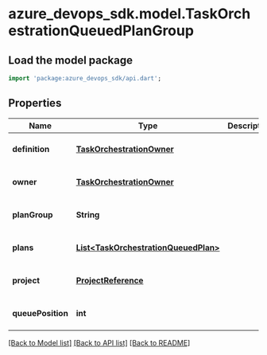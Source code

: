 # azure_devops_sdk.model.TaskOrchestrationQueuedPlanGroup

## Load the model package
```dart
import 'package:azure_devops_sdk/api.dart';
```

## Properties
Name | Type | Description | Notes
------------ | ------------- | ------------- | -------------
**definition** | [**TaskOrchestrationOwner**](TaskOrchestrationOwner.md) |  | [optional] [default to null]
**owner** | [**TaskOrchestrationOwner**](TaskOrchestrationOwner.md) |  | [optional] [default to null]
**planGroup** | **String** |  | [optional] [default to null]
**plans** | [**List&lt;TaskOrchestrationQueuedPlan&gt;**](TaskOrchestrationQueuedPlan.md) |  | [optional] [default to []]
**project** | [**ProjectReference**](ProjectReference.md) |  | [optional] [default to null]
**queuePosition** | **int** |  | [optional] [default to null]

[[Back to Model list]](../README.md#documentation-for-models) [[Back to API list]](../README.md#documentation-for-api-endpoints) [[Back to README]](../README.md)


